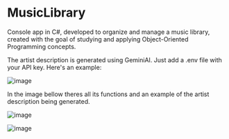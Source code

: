 # MusicLibrary
<p>Console app in C#, developed to organize and manage a music library, created with the goal of studying and applying Object-Oriented Programming concepts.</p>
<p>The artist description is generated using GeminiAI. Just add a .env file with your API key. Here's an example:</p>

![image](https://github.com/user-attachments/assets/2cc241a8-ede9-4ccd-8246-d89dbd470a7d)

<p>In the image bellow theres all its functions and an example of the artist description being generated.</p>

![image](https://github.com/user-attachments/assets/d1784a52-b246-4b12-9225-c3de7e523d17)

![image](https://github.com/user-attachments/assets/cbddc2a1-e221-4831-9368-761e18c2878d)

